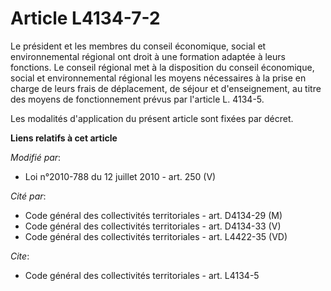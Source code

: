 # Article L4134-7-2

Le président et les membres du    conseil économique, social et environnemental régional ont droit à une formation adaptée à
leurs fonctions. Le conseil régional met à la disposition du    conseil économique, social et environnemental régional les
moyens nécessaires à la prise en charge de leurs frais de déplacement, de séjour et d'enseignement, au titre des moyens de
fonctionnement prévus par l'article L. 4134-5. 

Les modalités d'application du présent article sont fixées par décret.

**Liens relatifs à cet article**

_Modifié par_:

  - Loi n°2010-788 du 12 juillet 2010 - art. 250 (V)

_Cité par_:

  - Code général des collectivités territoriales - art. D4134-29 (M)
  - Code général des collectivités territoriales - art. D4134-33 (V)
  - Code général des collectivités territoriales - art. L4422-35 (VD)

_Cite_:

  - Code général des collectivités territoriales - art. L4134-5
